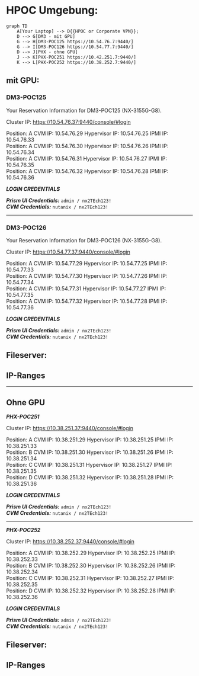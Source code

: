 # HPOC Umgebung:


```mermaid
graph TD
    A[Your Laptop] --> D{{HPOC or Corporate VPN}};
    D --> G[DM3 - mit GPU]
    G --> H[DM3-POC125 https://10.54.76.7:9440/]
    G --> I[DM3-POC126 https://10.54.77.7:9440/]
    D --> J[PHX - ohne GPU]
    J --> K[PHX-POC251 https://10.42.251.7:9440/]
    K --> L[PHX-POC252 https://10.38.252.7:9440/]

```

## mit GPU:

### DM3-POC125

Your Reservation Information for DM3-POC125 (NX-3155G-G8).

Cluster IP: https://10.54.76.37:9440/console/#login

Position: A CVM IP: 10.54.76.29 Hypervisor IP: 10.54.76.25 IPMI IP: 10.54.76.33  
Position: A CVM IP: 10.54.76.30 Hypervisor IP: 10.54.76.26 IPMI IP: 10.54.76.34  
Position: A CVM IP: 10.54.76.31 Hypervisor IP: 10.54.76.27 IPMI IP: 10.54.76.35  
Position: A CVM IP: 10.54.76.32 Hypervisor IP: 10.54.76.28 IPMI IP: 10.54.76.36  

***LOGIN CREDENTIALS***

***Prism UI Credentials:*** `admin / nx2TEch123!`  
***CVM Credentials:*** `nutanix / nx2TEch123!`

---

### DM3-POC126

Your Reservation Information for DM3-POC126 (NX-3155G-G8).

Cluster IP: https://10.54.77.37:9440/console/#login

Position: A CVM IP: 10.54.77.29 Hypervisor IP: 10.54.77.25 IPMI IP: 10.54.77.33  
Position: A CVM IP: 10.54.77.30 Hypervisor IP: 10.54.77.26 IPMI IP: 10.54.77.34  
Position: A CVM IP: 10.54.77.31 Hypervisor IP: 10.54.77.27 IPMI IP: 10.54.77.35  
Position: A CVM IP: 10.54.77.32 Hypervisor IP: 10.54.77.28 IPMI IP: 10.54.77.36  

***LOGIN CREDENTIALS***

***Prism UI Credentials:*** `admin / nx2TEch123!`  
***CVM Credentials:*** `nutanix / nx2TEch123!`

## Fileserver:


## IP-Ranges



---
## Ohne GPU

***PHX-POC251*** 

Cluster IP: https://10.38.251.37:9440/console/#login

Position: A CVM IP: 10.38.251.29 Hypervisor IP: 10.38.251.25 IPMI IP: 10.38.251.33  
Position: B CVM IP: 10.38.251.30 Hypervisor IP: 10.38.251.26 IPMI IP: 10.38.251.34  
Position: C CVM IP: 10.38.251.31 Hypervisor IP: 10.38.251.27 IPMI IP: 10.38.251.35  
Position: D CVM IP: 10.38.251.32 Hypervisor IP: 10.38.251.28 IPMI IP: 10.38.251.36  


***LOGIN CREDENTIALS***

***Prism UI Credentials:*** `admin / nx2TEch123!`  
***CVM Credentials:*** `nutanix / nx2TEch123!`

---

***PHX-POC252***


Cluster IP: https://10.38.252.37:9440/console/#login

Position: A CVM IP: 10.38.252.29 Hypervisor IP: 10.38.252.25 IPMI IP: 10.38.252.33  
Position: B CVM IP: 10.38.252.30 Hypervisor IP: 10.38.252.26 IPMI IP: 10.38.252.34  
Position: C CVM IP: 10.38.252.31 Hypervisor IP: 10.38.252.27 IPMI IP: 10.38.252.35  
Position: D CVM IP: 10.38.252.32 Hypervisor IP: 10.38.252.28 IPMI IP: 10.38.252.36  


***LOGIN CREDENTIALS***

***Prism UI Credentials:*** `admin / nx2TEch123!`  
***CVM Credentials:*** `nutanix / nx2TEch123!`



## Fileserver:


## IP-Ranges


